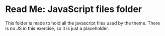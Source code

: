 # Read Me: JavaScript files folder

This folder is made to hold all the javascript files used by the theme.
There is no JS in this exercise, so it is just a placeholder.
